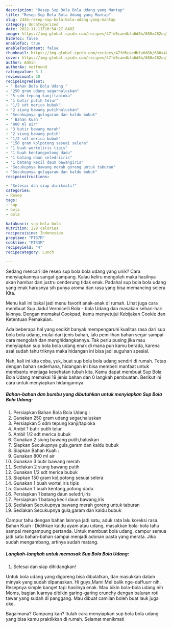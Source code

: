 ```yaml
---
description: "Resep Sup Bola Bola Udang yang Mantap"
title: "Resep Sup Bola Bola Udang yang Mantap"
slug: 2446-resep-sup-bola-bola-udang-yang-mantap
category: Uncategorized
date: 2022-11-11T10:54:27.848Z
image: https://img-global.cpcdn.com/recipes/47fd6caedbfa6d8b/680x482cq70/sup-bola-bola-udang-foto-resep-utama.jpg
hideToc: false
enableToc: true
enableTocContent: false
thumbnail: https://img-global.cpcdn.com/recipes/47fd6caedbfa6d8b/680x482cq70/sup-bola-bola-udang-foto-resep-utama.jpg
cover: https://img-global.cpcdn.com/recipes/47fd6caedbfa6d8b/680x482cq70/sup-bola-bola-udang-foto-resep-utama.jpg
author: Admin
authorAv: notfound
ratingvalue: 3.1
reviewcount: 20
recipeingredient:
- " Bahan Bola Bola Udang "
- "250 gram udang segarhaluskan"
- "5 sdm tepung kanjitapioka"
- "1 butir putih telur"
- "1/2 sdt merica bubuk"
- "2 siung bawang putihhaluskan"
- "Secukupnya gulagaram dan kaldu bubuk"
- " Bahan Kuah "
- "800 ml air"
- "3 butir bawang merah"
- "2 siung bawang putih"
- "1/2 sdt merica bubuk"
- "150 gram kolpotong sesuai selera"
- "1 buah worteliris tipis"
- "1 buah kentangpotong dadu"
- "1 batang daun seledriiris"
- "1 batang kecil daun bawangiris"
- "Secukupnya bawang merah goreng untuk taburan"
- "Secukupnya gulagaram dan kaldu bubuk"
recipeinstructions:

- "Selesai dan siap dinikmati!"
categories:
- Resep
tags:
- sup
- bola
- bola

katakunci: sup bola bola 
nutrition: 229 calories
recipecuisine: Indonesian
preptime: "PT37M"
cooktime: "PT33M"
recipeyield: "4"
recipecategory: Lunch

---
```





Sedang mencari ide resep sup bola bola udang yang unik? Cara menyiapkannya sangat gampang. Kalau keliru mengolah maka hasilnya akan hambar dan justru cenderung tidak enak. Padahal sup bola bola udang yang enak harusnya sih punya aroma dan rasa yang bisa memancing selera Kita.





Menu kali ini bakal jadi menu favorit anak-anak di rumah. Lihat juga cara membuat Sup Jadul Vermicelli Bola - bola Udang dan masakan sehari-hari lainnya. Dengan memakai Cookpad, kamu menyetujui Kebijakan Cookie dan Ketentuan Pemakaian.

Ada beberapa hal yang sedikit banyak mempengaruhi kualitas rasa dari sup bola bola udang, mulai dari jenis bahan, lalu pemilihan bahan segar sampai cara mengolah dan menghidangkannya. Tak perlu pusing jika mau menyiapkan sup bola bola udang enak di mana pun kamu berada, karena asal sudah tahu triknya maka hidangan ini bisa jadi suguhan spesial.






Nah, kali ini kita coba, yuk, buat sup bola bola udang sendiri di rumah. Tetap dengan bahan sederhana, hidangan ini bisa memberi manfaat untuk membantu menjaga kesehatan tubuh kita. Kamu dapat membuat Sup Bola Bola Udang memakai 19 jenis bahan dan 0 langkah pembuatan. Berikut ini cara untuk menyiapkan hidangannya.

<!--inarticleads1-->

##### Bahan-bahan dan bumbu yang dibutuhkan untuk menyiapkan Sup Bola Bola Udang:

1. Persiapkan  Bahan Bola Bola Udang :
1. Gunakan 250 gram udang segar,haluskan
1. Persiapkan 5 sdm tepung kanji/tapioka
1. Ambil 1 butir putih telur
1. Ambil 1/2 sdt merica bubuk
1. Gunakan 2 siung bawang putih,haluskan
1. Siapkan Secukupnya gula,garam dan kaldu bubuk
1. Siapkan  Bahan Kuah :
1. Gunakan 800 ml air
1. Gunakan 3 butir bawang merah
1. Sediakan 2 siung bawang putih
1. Gunakan 1/2 sdt merica bubuk
1. Siapkan 150 gram kol,potong sesuai selera
1. Gunakan 1 buah wortel,iris tipis
1. Gunakan 1 buah kentang,potong dadu
1. Persiapkan 1 batang daun seledri,iris
1. Persiapkan 1 batang kecil daun bawang,iris
1. Sediakan Secukupnya bawang merah goreng untuk taburan
1. Sediakan Secukupnya gula,garam dan kaldu bubuk


Campur tahu dengan bahan lainnya jadi satu, aduk rata lalu koreksi rasa. Bahan Kuah : Didihkan kaldu ayam atau udang, masukkan bola-bola tahu sampai mengampung pertanda. Untuk membuat bola udang, campur semua jadi satu bahan-bahan sampai menjadi adonan pasta yang merata. Jika sudah mengambang, artinya sudah matang. 

<!--inarticleads2-->

##### Langkah-langkah untuk memasak Sup Bola Bola Udang:


1. Selesai dan siap dihidangkan!

Untuk bola udang yang digoreng bisa dibulatkan, dan masukkan dalam minyak yang sudah dipanaskan. Hi guys,Mami Mel balik nge-daffuurr nih. Resepnya simple banget tapi hasilnya enak. Mau bikin bola-bola udang nih Moms, bagian luarnya dibikin garing-garing crunchy dengan baluran roti tawar yang sudah di panggang. Mau dibuat camilan boleh buat lauk juga oke. 

Bagaimana? Gampang kan? Itulah cara menyiapkan sup bola bola udang yang bisa kamu praktikkan di rumah. Selamat menikmati
